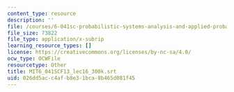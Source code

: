 ```yaml
---
content_type: resource
description: ''
file: /courses/6-041sc-probabilistic-systems-analysis-and-applied-probability-fall-2013/026dd5acc4afb8e31bca8b465d081f45_MIT6_041SCF13_lec16_300k.srt
file_size: 73822
file_type: application/x-subrip
learning_resource_types: []
license: https://creativecommons.org/licenses/by-nc-sa/4.0/
ocw_type: OCWFile
resourcetype: Other
title: MIT6_041SCF13_lec16_300k.srt
uid: 026dd5ac-c4af-b8e3-1bca-8b465d081f45
---
```

